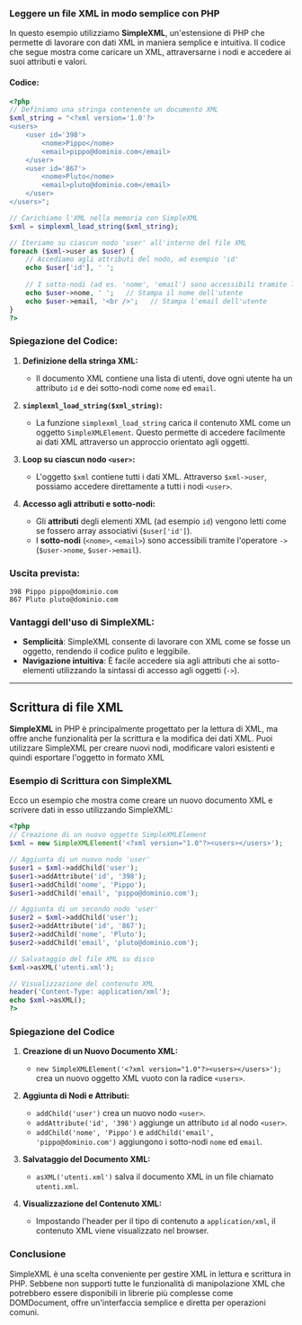 ### Leggere un file XML in modo semplice con PHP

In questo esempio utilizziamo **SimpleXML**, un'estensione di PHP che permette di lavorare con dati XML in maniera semplice e intuitiva. Il codice che segue mostra come caricare un XML, attraversarne i nodi e accedere ai suoi attributi e valori.

#### **Codice:**

```php
<?php
// Definiamo una stringa contenente un documento XML
$xml_string = "<?xml version='1.0'?>
<users>
    <user id='398'>
        <nome>Pippo</nome>
        <email>pippo@dominio.com</email>
    </user>
    <user id='867'>
        <nome>Pluto</nome>
        <email>pluto@dominio.com</email>
    </user>
</users>";

// Carichiamo l'XML nella memoria con SimpleXML
$xml = simplexml_load_string($xml_string);

// Iteriamo su ciascun nodo 'user' all'interno del file XML
foreach ($xml->user as $user) {
    // Accediamo agli attributi del nodo, ad esempio 'id'
    echo $user['id'], ' ';
    
    // I sotto-nodi (ad es. 'nome', 'email') sono accessibili tramite l'operatore '->'
    echo $user->nome, ' ';   // Stampa il nome dell'utente
    echo $user->email, '<br />';   // Stampa l'email dell'utente
}
?>
```

### **Spiegazione del Codice:**

1. **Definizione della stringa XML:**
   - Il documento XML contiene una lista di utenti, dove ogni utente ha un attributo `id` e dei sotto-nodi come `nome` ed `email`.

2. **`simplexml_load_string($xml_string)`:**
   - La funzione `simplexml_load_string` carica il contenuto XML come un oggetto `SimpleXMLElement`. Questo permette di accedere facilmente ai dati XML attraverso un approccio orientato agli oggetti.

3. **Loop su ciascun nodo `<user>`:**
   - L'oggetto `$xml` contiene tutti i dati XML. Attraverso `$xml->user`, possiamo accedere direttamente a tutti i nodi `<user>`.

4. **Accesso agli attributi e sotto-nodi:**
   - Gli **attributi** degli elementi XML (ad esempio `id`) vengono letti come se fossero array associativi (`$user['id']`).
   - I **sotto-nodi** (`<nome>`, `<email>`) sono accessibili tramite l'operatore `->` (`$user->nome`, `$user->email`).

### **Uscita prevista:**

```
398 Pippo pippo@dominio.com
867 Pluto pluto@dominio.com
```

### **Vantaggi dell'uso di SimpleXML:**

- **Semplicità**: SimpleXML consente di lavorare con XML come se fosse un oggetto, rendendo il codice pulito e leggibile.
- **Navigazione intuitiva**: È facile accedere sia agli attributi che ai sotto-elementi utilizzando la sintassi di accesso agli oggetti (`->`).

---

## Scrittura di file XML

**SimpleXML** in PHP è principalmente progettato per la lettura di XML, ma offre anche funzionalità per la scrittura e la modifica dei dati XML. Puoi utilizzare SimpleXML per creare nuovi nodi, modificare valori esistenti e quindi esportare l'oggetto in formato XML

### Esempio di Scrittura con SimpleXML

Ecco un esempio che mostra come creare un nuovo documento XML e scrivere dati in esso utilizzando SimpleXML:

```php
<?php
// Creazione di un nuovo oggetto SimpleXMLElement
$xml = new SimpleXMLElement('<?xml version="1.0"?><users></users>');

// Aggiunta di un nuovo nodo 'user'
$user1 = $xml->addChild('user');
$user1->addAttribute('id', '398');
$user1->addChild('nome', 'Pippo');
$user1->addChild('email', 'pippo@dominio.com');

// Aggiunta di un secondo nodo 'user'
$user2 = $xml->addChild('user');
$user2->addAttribute('id', '867');
$user2->addChild('nome', 'Pluto');
$user2->addChild('email', 'pluto@dominio.com');

// Salvataggio del file XML su disco
$xml->asXML('utenti.xml');

// Visualizzazione del contenuto XML
header('Content-Type: application/xml');
echo $xml->asXML();
?>
```

### Spiegazione del Codice

1. **Creazione di un Nuovo Documento XML:**
   - `new SimpleXMLElement('<?xml version="1.0"?><users></users>');` crea un nuovo oggetto XML vuoto con la radice `<users>`.

2. **Aggiunta di Nodi e Attributi:**
   - `addChild('user')` crea un nuovo nodo `<user>`.
   - `addAttribute('id', '398')` aggiunge un attributo `id` al nodo `<user>`.
   - `addChild('nome', 'Pippo')` e `addChild('email', 'pippo@dominio.com')` aggiungono i sotto-nodi `nome` ed `email`.

3. **Salvataggio del Documento XML:**
   - `asXML('utenti.xml')` salva il documento XML in un file chiamato `utenti.xml`.

4. **Visualizzazione del Contenuto XML:**
   - Impostando l'header per il tipo di contenuto a `application/xml`, il contenuto XML viene visualizzato nel browser.

### Conclusione

SimpleXML è una scelta conveniente per gestire XML in lettura e scrittura in PHP. Sebbene non supporti tutte le funzionalità di manipolazione XML che potrebbero essere disponibili in librerie più complesse come DOMDocument, offre un'interfaccia semplice e diretta per operazioni comuni.
